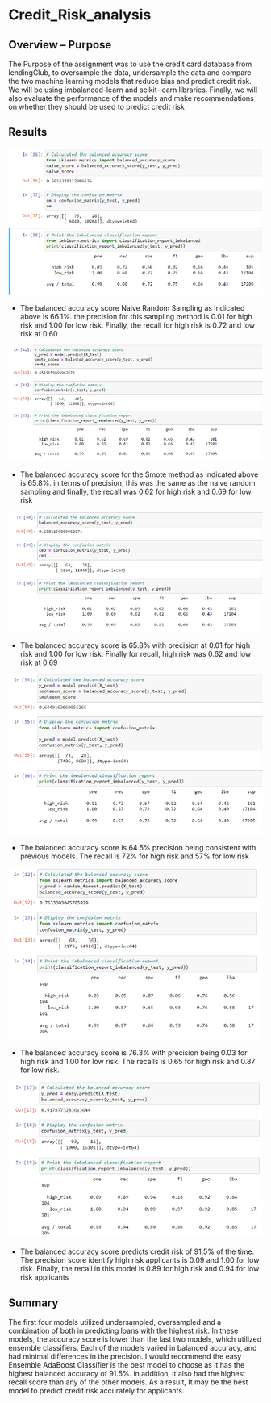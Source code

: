 # Credit_Risk_analysis

## Overview – Purpose
The Purpose of the assignment was to use the credit card database from lendingClub, to oversample the data, undersample the data and compare the two machine learning models that reduce bias and predict credit risk. We will be using imbalanced-learn and scikit-learn libraries. Finally, we will also evaluate the performance of the models and make recommendations on whether they should be used to predict credit risk

## Results

![Naïve Random Sampling](Images/Naive_Random_Sampling.PNG)
* The balanced accuracy score Naive Random Sampling as indicated above is 66.1%. the precision for this sampling method is 0.01 for high risk and 1.00 for low risk. Finally, the recall for high risk is 0.72 and low risk at 0.60

![Smote](Images/smote.PNG)
*	The balanced accuracy score for the Smote method as indicated above is 65.8%.  in terms of precision, this was the same as the naive random sampling and finally, the recall was 0.62 for high risk and 0.69 for low risk

![Cluster Centroids](Images/Cluster_Centroids.PNG)
*	The balanced accuracy score is 65.8% with precision at 0.01 for high risk and 1.00 for low risk. Finally for recall, high risk was 0.62 and low risk at 0.69

![Smoteenn](Images/Smoteen.PNG)
*	The balanced accuracy score is 64.5% precision being consistent with previous models. The recall is 72% for high risk and 57% for low risk

![Balanced Random FC](Images/Balanced_Random_FC.PNG)
*	The balanced accuracy score is 76.3% with precision being 0.03 for high risk and 1.00 for low risk. The recalls is 0.65 for high risk and 0.87 for low risk.

![Easy Ensemble](Images/Easy_Ensemble_AdaBoost.PNG)
*	The balanced accuracy score predicts credit risk of 91.5% of the time. The precision score identify high risk applicants is 0.09 and 1.00 for low risk. Finally, the recall in this model is 0.89 for high risk and 0.94 for low risk applicants 

## Summary

The first four models utilized undersampled, oversampled and a combination of both in predicting loans with the highest risk. In these models, the accuracy score is lower than the last two models, which utilized ensemble classifiers. Each of the models varied in balanced accuracy, and had minimal differences in the precision. 
I would recommend the easy Ensemble AdaBoost Classifier is the best model to choose as it has the highest balanced accuracy of 91.5%. in addition, it also had the highest recall score than any of the other models. As a result, It may be the best model to predict credit risk accurately for applicants. 
